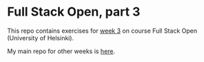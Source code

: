# Full Stack Open, part 3

This repo contains exercises for [week 3](https://fullstackopen.com/osa3/node_js_ja_express) on course Full Stack Open (University of Helsinki).

My main repo for other weeks is [here](https://github.com/sallasal/FullStackOpen).
